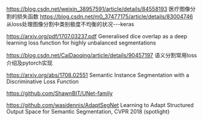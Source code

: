 https://blog.csdn.net/weixin_38957591/article/details/84558193 医疗图像分割的损失函数
https://blog.csdn.net/m0_37477175/article/details/83004746 从loss处理图像分割中类别极度不均衡的状况---keras

https://arxiv.org/pdf/1707.03237.pdf  Generalised dice overlap as a deep learning loss function for highly unbalanced segmentations

https://blog.csdn.net/CaiDaoqing/article/details/90457197 语义分割常用loss介绍及pytorch实现

https://arxiv.org/abs/1708.02551 Semantic Instance Segmentation with a Discriminative Loss Function

https://github.com/ShawnBIT/UNet-family


https://github.com/wasidennis/AdaptSegNet  Learning to Adapt Structured Output Space for Semantic Segmentation, CVPR 2018 (spotlight)